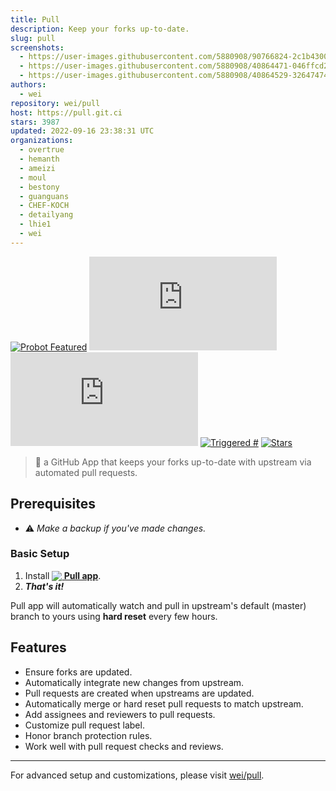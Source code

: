 ```yaml
---
title: Pull
description: Keep your forks up-to-date.
slug: pull
screenshots:
  - https://user-images.githubusercontent.com/5880908/90766824-2c1b4300-e2ba-11ea-857e-6b0648b8acf3.png
  - https://user-images.githubusercontent.com/5880908/40864471-046ffcd2-65c2-11e8-83cb-706e24bde80d.png
  - https://user-images.githubusercontent.com/5880908/40864529-32647474-65c2-11e8-9cdd-d325f2d7a6e4.png
authors:
  - wei
repository: wei/pull
host: https://pull.git.ci
stars: 3987
updated: 2022-09-16 23:38:31 UTC
organizations:
  - overtrue
  - hemanth
  - ameizi
  - moul
  - bestony
  - guanguans
  - CHEF-KOCH
  - detailyang
  - lhie1
  - wei
---
```


[![Probot Featured](https://badgen.net/badge/probot/featured/orange?icon=dependabot&style=flat&cache=86400)](https://probot.github.io)
[![Managing](https://badgen.net/https/raw.githack.com/pull-app/stats/master/badges/managing.json?style=flat&cache=600)](https://probot.git.ci/apps/pull)
[![Installations](https://badgen.net/https/raw.githack.com/pull-app/stats/master/badges/installed.json?style=flat&cache=600)](https://probot.git.ci/apps/pull)
[![Triggered #](https://badgen.net/runkit/pull-triggered-badge-5e55hqhkhmid?style=flat&cache=600)](https://github.com/issues?q=author%3Aapp%2Fpull)
[![Stars](https://badgen.net/github/stars/wei/pull?icon=github&style=flat&cache=600)](https://probot.git.ci/apps/pull)

> 🤖 a GitHub App that keeps your forks up-to-date with upstream via automated pull requests.

## Prerequisites
 - :warning: _Make a backup if you've made changes._

### Basic Setup

 1. Install **[<img src="https://prod.download/pull-18h-svg" valign="bottom"/> Pull app](https://github.com/apps/pull)**.
 1. **_That's it!_**

Pull app will automatically watch and pull in upstream's default (master) branch to yours using **hard reset** every few hours.

## Features
- Ensure forks are updated.
- Automatically integrate new changes from upstream.
- Pull requests are created when upstreams are updated.
- Automatically merge or hard reset pull requests to match upstream.
- Add assignees and reviewers to pull requests.
- Customize pull request label.
- Honor branch protection rules.
- Work well with pull request checks and reviews.

-----
For advanced setup and customizations, please visit [wei/pull](https://github.com/wei/pull#readme).
